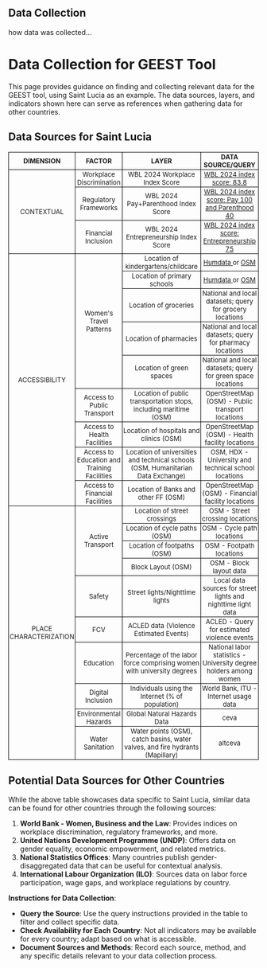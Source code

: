## Data Collection

how data was collected...

# Data Collection for GEEST Tool

This page provides guidance on finding and collecting relevant data for the GEEST tool, using Saint Lucia as an example. The data sources, layers, and indicators shown here can serve as references when gathering data for other countries.

## Data Sources for Saint Lucia

<table style="border-collapse: collapse; width: 100%; font-size: small;">
  <tr>
    <th style="border: 1px solid black; padding: 1px; text-align: center;"><b>DIMENSION</b></th>
    <th style="border: 1px solid black; padding: 1px; text-align: center;"><b>FACTOR</b></th>
    <th style="border: 1px solid black; padding: 1px; text-align: center;"><b>LAYER</b></th>
    <th style="border: 1px solid black; padding: 1px; text-align: center;"><b>DATA SOURCE/QUERY</b></th>
  </tr>
  
  <!-- Contextual Section with Merged DIMENSION Cell -->
  <tr>
    <td rowspan="3" style="border: 1px solid black; padding: 1px; text-align: center; ">CONTEXTUAL</td>
    <td style="border: 1px solid black; padding: 1px; text-align: center; ">Workplace Discrimination</td>
    <td style="border: 1px solid black; padding: 1px; text-align: center; ">WBL 2024 Workplace Index Score</td>
<td style="border: 1px solid black; padding: 1px; text-align: center;">
    <a href="https://wbl.worldbank.org/content/dam/documents/wbl/2024/snapshots/St-lucia.pdf" target="_blank">
        WBL 2024 index score: 83.8
    </a>
</td>

  </tr>
  <tr>
    <td style="border: 1px solid black; padding: 1px; text-align: center; ">Regulatory Frameworks</td>
    <td style="border: 1px solid black; padding: 1px; text-align: center; ">WBL 2024 Pay+Parenthood Index Score</td>
    <td style="border: 1px solid black; padding: 1px; text-align: center;">
    <a href="https://wbl.worldbank.org/content/dam/documents/wbl/2024/snapshots/St-lucia.pdf" target="_blank">
        WBL 2024 index score: Pay 100  and Parenthood 40
    </a>
  </tr>
  <tr>
    <td style="border: 1px solid black; padding: 1px; text-align: center; ">Financial Inclusion</td>
    <td style="border: 1px solid black; padding: 1px; text-align: center; ">WBL 2024 Entrepreneurship Index Score</td>
 <td style="border: 1px solid black; padding: 1px; text-align: center;">
    <a href="https://wbl.worldbank.org/content/dam/documents/wbl/2024/snapshots/St-lucia.pdf" target="_blank">
        WBL 2024 index score: Entrepreneurship 75
    </a>
  </tr>
  
  <!-- Accessibility Section with Merged DIMENSION Cell -->
  <tr>
    <td rowspan="9" style="border: 1px solid black; padding: 1px; text-align: center; ">ACCESSIBILITY</td>
    <td rowspan="5" style="border: 1px solid black; padding: 1px; text-align: center; ">Women's Travel Patterns</td>
    <td style="border: 1px solid black; padding: 1px; text-align: center; ">Location of kindergartens/childcare</td>
 <td style="border: 1px solid black; padding: 1px; text-align: center;">
    <a href="https://data.humdata.org/dataset/hotosm-saint-lucia-schools" target="_blank">
        Humdata
    </a>
    or
    <a href="https://overpass-turbo.eu/?Q=[out:xml][timeout:25];{{geocodeArea:Saint%20Lucia}}->.area_0;(node[%22amenity%22=%22kindergarten%22](area.area_0);way[%22amenity%22=%22kindergarten%22](area.area_0);relation[%22amenity%22=%22kindergarten%22](area.area_0););(._;>;);out%20body;" target="_blank">
        OSM
    </a>
</td>


  </tr>
  <tr>
    <td style="border: 1px solid black; padding: 1px; text-align: center; ">Location of primary schools</td>
<td style="border: 1px solid black; padding: 1px; text-align: center;">
    <a href="https://data.humdata.org/dataset/hotosm-saint-lucia-schools" target="_blank">
        Humdata
    </a>
   or
    <a href="https://overpass-turbo.eu/?Q=[out:xml][timeout:25];{{geocodeArea:Saint%20Lucia}}->.area_0;(node[%22amenity%22=%22school%22](area.area_0);way[%22amenity%22=%22school%22](area.area_0);relation[%22amenity%22=%22school%22](area.area_0););(._;>;);out%20body;" target="_blank">
        OSM
    </a>
</td>

  </tr>
  <tr>
    <td style="border: 1px solid black; padding: 1px; text-align: center; ">Location of groceries</td>
    <td style="border: 1px solid black; padding: 1px; text-align: center; ">National and local datasets; query for grocery locations</td>
  </tr>
  <tr>
    <td style="border: 1px solid black; padding: 1px; text-align: center; ">Location of pharmacies</td>
    <td style="border: 1px solid black; padding: 1px; text-align: center; ">National and local datasets; query for pharmacy locations</td>
  </tr>
  <tr>
    <td style="border: 1px solid black; padding: 1px; text-align: center; ">Location of green spaces</td>
    <td style="border: 1px solid black; padding: 1px; text-align: center; ">National and local datasets; query for green space locations</td>
  </tr>
  <tr>
    <td style="border: 1px solid black; padding: 1px; text-align: center; ">Access to Public Transport</td>
    <td style="border: 1px solid black; padding: 1px; text-align: center; ">Location of public transportation stops, including maritime (OSM)</td>
    <td style="border: 1px solid black; padding: 1px; text-align: center; ">OpenStreetMap (OSM) - Public transport locations</td>
  </tr>
  <tr>
    <td style="border: 1px solid black; padding: 1px; text-align: center; ">Access to Health Facilities</td>
    <td style="border: 1px solid black; padding: 1px; text-align: center; ">Location of hospitals and clinics (OSM)</td>
    <td style="border: 1px solid black; padding: 1px; text-align: center; ">OpenStreetMap (OSM) - Health facility locations</td>
  </tr>
  <tr>
    <td style="border: 1px solid black; padding: 1px; text-align: center; ">Access to Education and Training Facilities</td>
    <td style="border: 1px solid black; padding: 1px; text-align: center; ">Location of universities and technical schools (OSM, Humanitarian Data Exchange)</td>
    <td style="border: 1px solid black; padding: 1px; text-align: center; ">OSM, HDX - University and technical school locations</td>
  </tr>
  <tr>
    <td style="border: 1px solid black; padding: 1px; text-align: center; ">Access to Financial Facilities</td>
    <td style="border: 1px solid black; padding: 1px; text-align: center; ">Location of Banks and other FF (OSM)</td>
    <td style="border: 1px solid black; padding: 1px; text-align: center; ">OpenStreetMap (OSM) - Financial facility locations</td>
  </tr>
  
  <!-- Place Characterization Section with Merged DIMENSION Cell -->
  <tr>
    <td rowspan="10" style="border: 1px solid black; padding: 1px; text-align: center; ">PLACE CHARACTERIZATION</td>
    <td rowspan="4" style="border: 1px solid black; padding: 1px; text-align: center; ">Active Transport</td>
    <td style="border: 1px solid black; padding: 1px; text-align: center; ">Location of street crossings</td>
    <td style="border: 1px solid black; padding: 1px; text-align: center; ">OSM - Street crossing locations</td>
  </tr>
  <tr>
    <td style="border: 1px solid black; padding: 1px; text-align: center; ">Location of cycle paths (OSM)</td>
    <td style="border: 1px solid black; padding: 1px; text-align: center; ">OSM - Cycle path locations</td>
  </tr>
  <tr>
    <td style="border: 1px solid black; padding: 1px; text-align: center; ">Location of footpaths (OSM)</td>
    <td style="border: 1px solid black; padding: 1px; text-align: center; ">OSM - Footpath locations</td>
  </tr>
  <tr>
    <td style="border: 1px solid black; padding: 1px; text-align: center; ">Block Layout (OSM)</td>
    <td style="border: 1px solid black; padding: 1px; text-align: center; ">OSM - Block layout data</td>
  </tr>
  <tr>
    <td style="border: 1px solid black; padding: 1px; text-align: center; ">Safety</td>
    <td style="border: 1px solid black; padding: 1px; text-align: center; ">Street lights/Nighttime lights</td>
    <td style="border: 1px solid black; padding: 1px; text-align: center; ">Local data sources for street lights and nighttime light data</td>
  </tr>
  <tr>
    <td style="border: 1px solid black; padding: 1px; text-align: center; ">FCV</td>
    <td style="border: 1px solid black; padding: 1px; text-align: center; ">ACLED data (Violence Estimated Events)</td>
    <td style="border: 1px solid black; padding: 1px; text-align: center; ">ACLED - Query for estimated violence events</td>
  </tr>
  <tr>
    <td style="border: 1px solid black; padding: 1px; text-align: center; ">Education</td>
    <td style="border: 1px solid black; padding: 1px; text-align: center; ">Percentage of the labor force comprising women with university degrees</td>
    <td style="border: 1px solid black; padding: 1px; text-align: center; ">National labor statistics - University degree holders among women</td>
  </tr>
  <tr>
    <td style="border: 1px solid black; padding: 1px; text-align: center; ">Digital Inclusion</td>
    <td style="border: 1px solid black; padding: 1px; text-align: center; ">Individuals using the Internet (% of population)</td>
    <td style="border: 1px solid black; padding: 1px; text-align: center; ">World Bank, ITU - Internet usage data</td>
  </tr>
  <tr>
    <td style="border: 1px solid black; padding: 1px; text-align: center; ">Environmental Hazards</td>
    <td style="border: 1px solid black; padding: 1px; text-align: center; ">Global Natural Hazards Data</td>
    <td style="border: 1px solid black; padding: 1px; text-align: center; ">ceva</td>
 </tr>
  <tr>
    <td style="border: 1px solid black; padding: 1px; text-align: center; ">Water Sanitation</td>
    <td style="border: 1px solid black; padding: 1px; text-align: center; ">Water points (OSM), catch basins, water valves, and fire hydrants (Mapillary)</td>
    <td style="border: 1px solid black; padding: 1px; text-align: center; ">altceva</td>
  </tr>
</table>


## Potential Data Sources for Other Countries

While the above table showcases data specific to Saint Lucia, similar data can be found for other countries through the following sources:

1. **World Bank - Women, Business and the Law**: Provides indices on workplace discrimination, regulatory frameworks, and more.
2. **United Nations Development Programme (UNDP)**: Offers data on gender equality, economic empowerment, and related metrics.
3. **National Statistics Offices**: Many countries publish gender-disaggregated data that can be useful for contextual analysis.
4. **International Labour Organization (ILO)**: Sources data on labor force participation, wage gaps, and workplace regulations by country.

**Instructions for Data Collection**:
- **Query the Source**: Use the query instructions provided in the table to filter and collect specific data.
- **Check Availability for Each Country**: Not all indicators may be available for every country; adapt based on what is accessible.
- **Document Sources and Methods**: Record each source, method, and any specific details relevant to your data collection process.



